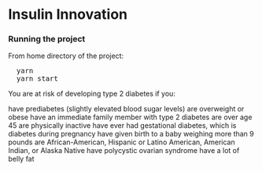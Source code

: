 # Insulin Innovation

### Running the project

From home directory of the project:
<pre>
  yarn
  yarn start
</pre>


You are at risk of developing type 2 diabetes if you:

have prediabetes (slightly elevated blood sugar levels)
are overweight or obese
have an immediate family member with type 2 diabetes
are over age 45
are physically inactive
have ever had gestational diabetes, which is diabetes during pregnancy
have given birth to a baby weighing more than 9 pounds
are African-American, Hispanic or Latino American, American Indian, or Alaska Native
have polycystic ovarian syndrome
have a lot of belly fat